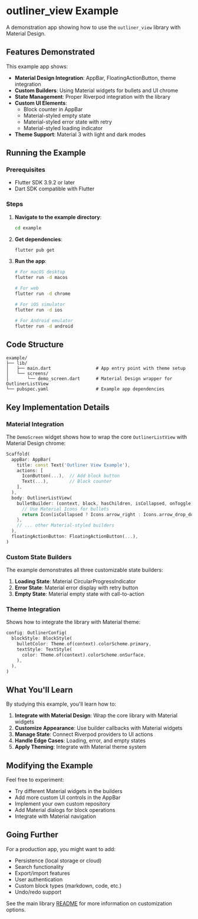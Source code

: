 # outliner_view Example

A demonstration app showing how to use the `outliner_view` library with Material Design.

## Features Demonstrated

This example app shows:

- **Material Design Integration**: AppBar, FloatingActionButton, theme integration
- **Custom Builders**: Using Material widgets for bullets and UI chrome
- **State Management**: Proper Riverpod integration with the library
- **Custom UI Elements**:
  - Block counter in AppBar
  - Material-styled empty state
  - Material-styled error state with retry
  - Material-styled loading indicator
- **Theme Support**: Material 3 with light and dark modes

## Running the Example

### Prerequisites

- Flutter SDK 3.9.2 or later
- Dart SDK compatible with Flutter

### Steps

1. **Navigate to the example directory**:
   ```bash
   cd example
   ```

2. **Get dependencies**:
   ```bash
   flutter pub get
   ```

3. **Run the app**:
   ```bash
   # For macOS desktop
   flutter run -d macos

   # For web
   flutter run -d chrome

   # For iOS simulator
   flutter run -d ios

   # For Android emulator
   flutter run -d android
   ```

## Code Structure

```
example/
├── lib/
│   ├── main.dart                 # App entry point with theme setup
│   └── screens/
│       └── demo_screen.dart      # Material Design wrapper for OutlinerListView
└── pubspec.yaml                  # Example app dependencies
```

## Key Implementation Details

### Material Integration

The `DemoScreen` widget shows how to wrap the core `OutlinerListView` with Material Design chrome:

```dart
Scaffold(
  appBar: AppBar(
    title: const Text('Outliner View Example'),
    actions: [
      IconButton(...),  // Add block button
      Text(...),        // Block counter
    ],
  ),
  body: OutlinerListView(
    bulletBuilder: (context, block, hasChildren, isCollapsed, onToggle) {
      // Use Material Icons for bullets
      return Icon(isCollapsed ? Icons.arrow_right : Icons.arrow_drop_down);
    },
    // ... other Material-styled builders
  ),
  floatingActionButton: FloatingActionButton(...),
)
```

### Custom State Builders

The example demonstrates all three customizable state builders:

1. **Loading State**: Material CircularProgressIndicator
2. **Error State**: Material error display with retry button
3. **Empty State**: Material empty state with call-to-action

### Theme Integration

Shows how to integrate the library with Material theme:

```dart
config: OutlinerConfig(
  blockStyle: BlockStyle(
    bulletColor: Theme.of(context).colorScheme.primary,
    textStyle: TextStyle(
      color: Theme.of(context).colorScheme.onSurface,
    ),
  ),
)
```

## What You'll Learn

By studying this example, you'll learn how to:

1. **Integrate with Material Design**: Wrap the core library with Material widgets
2. **Customize Appearance**: Use builder callbacks with Material widgets
3. **Manage State**: Connect Riverpod providers to UI actions
4. **Handle Edge Cases**: Loading, error, and empty states
5. **Apply Theming**: Integrate with Material theme system

## Modifying the Example

Feel free to experiment:

- Try different Material widgets in the builders
- Add more custom UI controls in the AppBar
- Implement your own custom repository
- Add Material dialogs for block operations
- Integrate with Material navigation

## Going Further

For a production app, you might want to add:

- Persistence (local storage or cloud)
- Search functionality
- Export/import features
- User authentication
- Custom block types (markdown, code, etc.)
- Undo/redo support

See the main library [README](../README.md) for more information on customization options.
